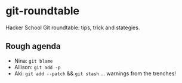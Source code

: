 git-roundtable
==============

Hacker School Git roundtable: tips, trick and stategies.

## Rough agenda

* Nina: `git blame`
* Allison: `git add -p`
* Aki: `git add --patch` && `git stash` ... warnings from the trenches!
